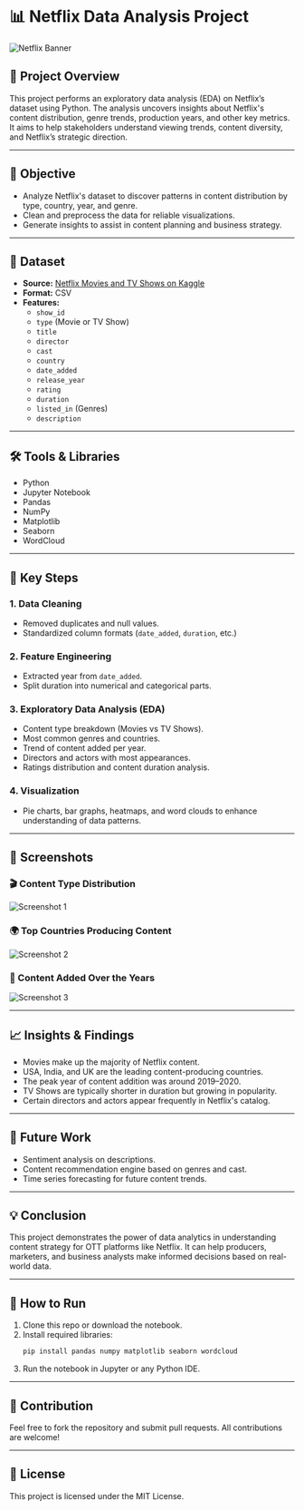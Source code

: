 # 📊 Netflix Data Analysis Project

![Netflix Banner](https://upload.wikimedia.org/wikipedia/commons/0/08/Netflix_2015_logo.svg)

## 📁 Project Overview

This project performs an exploratory data analysis (EDA) on Netflix’s dataset using Python. The analysis uncovers insights about Netflix's content distribution, genre trends, production years, and other key metrics. It aims to help stakeholders understand viewing trends, content diversity, and Netflix’s strategic direction.

---

## 🧠 Objective

- Analyze Netflix's dataset to discover patterns in content distribution by type, country, year, and genre.
- Clean and preprocess the data for reliable visualizations.
- Generate insights to assist in content planning and business strategy.

---

## 📂 Dataset

- **Source:** [Netflix Movies and TV Shows on Kaggle](https://www.kaggle.com/shivamb/netflix-shows)
- **Format:** CSV
- **Features:**
  - `show_id`
  - `type` (Movie or TV Show)
  - `title`
  - `director`
  - `cast`
  - `country`
  - `date_added`
  - `release_year`
  - `rating`
  - `duration`
  - `listed_in` (Genres)
  - `description`

---

## 🛠️ Tools & Libraries

- Python
- Jupyter Notebook
- Pandas
- NumPy
- Matplotlib
- Seaborn
- WordCloud

---

## 📌 Key Steps

### 1. Data Cleaning
- Removed duplicates and null values.
- Standardized column formats (`date_added`, `duration`, etc.)

### 2. Feature Engineering
- Extracted year from `date_added`.
- Split duration into numerical and categorical parts.

### 3. Exploratory Data Analysis (EDA)
- Content type breakdown (Movies vs TV Shows).
- Most common genres and countries.
- Trend of content added per year.
- Directors and actors with most appearances.
- Ratings distribution and content duration analysis.

### 4. Visualization
- Pie charts, bar graphs, heatmaps, and word clouds to enhance understanding of data patterns.

---

## 📸 Screenshots

### 🎬 Content Type Distribution
![Screenshot 1](netflix_screenshot_1.png)

### 🌍 Top Countries Producing Content
![Screenshot 2](netflix_screenshot_2.png)

### 📅 Content Added Over the Years
![Screenshot 3](netflix_screenshot_3.png)

---

## 📈 Insights & Findings

- Movies make up the majority of Netflix content.
- USA, India, and UK are the leading content-producing countries.
- The peak year of content addition was around 2019–2020.
- TV Shows are typically shorter in duration but growing in popularity.
- Certain directors and actors appear frequently in Netflix's catalog.

---

## 🚀 Future Work

- Sentiment analysis on descriptions.
- Content recommendation engine based on genres and cast.
- Time series forecasting for future content trends.

---

## 💡 Conclusion

This project demonstrates the power of data analytics in understanding content strategy for OTT platforms like Netflix. It can help producers, marketers, and business analysts make informed decisions based on real-world data.

---

## 📎 How to Run

1. Clone this repo or download the notebook.
2. Install required libraries:  
   ```bash
   pip install pandas numpy matplotlib seaborn wordcloud
   ```
3. Run the notebook in Jupyter or any Python IDE.

---

## 🤝 Contribution

Feel free to fork the repository and submit pull requests. All contributions are welcome!

---

## 🧾 License

This project is licensed under the MIT License.
